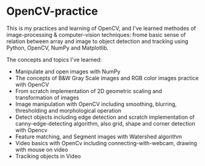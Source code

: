 # OpenCV-practice

This is my practices and learning of OpenCV, and I've learned methodes of image-processing & computer-vision techniques: frome basic sense of relation between array and image to object detection and tracking using Python, OpenCV, NumPy and Matplotlib. 

The concepts and topics I've learned:
* Manipulate and open images with NumPy
* The concepts of B&W Gray Scale images and RGB color images practice with OpenCV
* From scratch implementation of 2D geometric scaling and transformation of images
* Image manipulation with OpenCV including smoothing, blurring, thresholding and morphological operation
* Detect objects including edge detection and scratch implementation of canny-edge-detecting algorithm, also grid, shape and corner detection with Opencv
* Feature matching, and Segment images with Watershed algorithm
* Video basics with OpenCv including connecting-with-webcam, drawing with mouse on video 
* Traciking objects in Video
